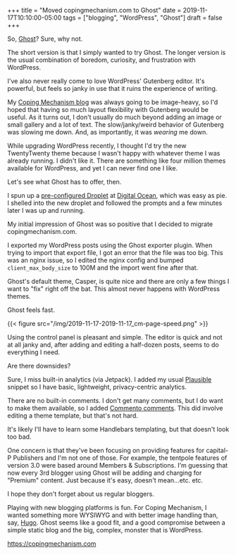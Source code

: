 +++
title = "Moved copingmechanism.com to Ghost"
date = 2019-11-17T10:10:00-05:00
tags = ["blogging", "WordPress", "Ghost"]
draft = false
+++

So, [Ghost](https://ghost.org/)? Sure, why not.

The short version is that I simply wanted to try Ghost. The longer version is the usual combination of boredom, curiosity, and frustration with WordPress.

I've also never really come to love WordPress' Gutenberg editor. It's powerful, but feels so janky in use that it ruins the experience of writing.

My [Coping Mechanism blog](https://copingmechanism.com/) was always going to be image-heavy, so I'd hoped that having so much layout flexibility with Gutenberg would be useful. As it turns out, I don't usually do much beyond adding an image or small gallery and a lot of text. The slow/janky/weird behavior of Gutenberg was slowing me down. And, as importantly, it was _wearing_ me down.

While upgrading WordPress recently, I thought I'd try the new TwentyTwenty theme because I wasn't happy with whatever theme I was already running. I didn't like it. There are something like four million themes available for WordPress, and yet I can never find one I like.

Let's see what Ghost has to offer, then.

I spun up a [pre-configured Droplet](https://marketplace.digitalocean.com/apps/ghost) at [Digital Ocean](https://www.digitalocean.com/), which was easy as pie. I shelled into the new droplet and followed the prompts and a few minutes later I was up and running.

My initial impression of Ghost was so positive that I decided to migrate copingmechanism.com.

I exported my WordPress posts using the Ghost exporter plugin. When trying to import that export file, I got an error that the file was too big. This was an nginx issue, so I edited the nginx config and bumped `client_max_body_size` to 100M and the import went fine after that.

Ghost's default theme, Casper, is quite nice and there are only a few things I want to "fix" right off the bat. This almost never happens with WordPress themes.

Ghost feels fast.

{{< figure src="/img/2019-11-17-2019-11-17_cm-page-speed.png" >}}

Using the control panel is pleasant and simple. The editor is quick and not at all janky and, after adding and editing a half-dozen posts, seems to do everything I need.

Are there downsides?

Sure, I miss built-in analytics (via Jetpack). I added my usual [Plausible](https://plausible.io/) snippet so I have basic, lightweight, privacy-centric analytics.

There are no built-in comments. I don't get many comments, but I do want to make them available, so I added [Commento comments](https://commento.io/). This did involve editing a theme template, but that's not hard.

It's likely I'll have to learn some Handlebars templating, but that doesn't look too bad.

One concern is that they've been focusing on providing features for capital-P Publishers and I'm not one of those. For example, the tentpole features of version 3.0 were based around Members & Subscriptions. I'm guessing that now every 3rd blogger using Ghost will be adding and charging for "Premium" content. Just because it's easy, doesn't mean...etc. etc.

I hope they don't forget about us regular bloggers.

Playing with new blogging platforms is fun. For Coping Mechanism, I wanted something more WYSIWYG and with better image handling than, say, [Hugo](https://gohugo.io). Ghost seems like a good fit, and a good compromise between a simple static blog and the big, complex, monster that is WordPress.

<https://copingmechanism.com>
